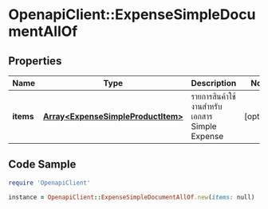 # OpenapiClient::ExpenseSimpleDocumentAllOf

## Properties

Name | Type | Description | Notes
------------ | ------------- | ------------- | -------------
**items** | [**Array&lt;ExpenseSimpleProductItem&gt;**](ExpenseSimpleProductItem.md) | รายการสินค้าใช้งานสำหรับเอกสาร Simple Expense | [optional] 

## Code Sample

```ruby
require 'OpenapiClient'

instance = OpenapiClient::ExpenseSimpleDocumentAllOf.new(items: null)
```


